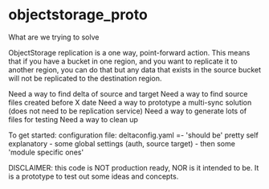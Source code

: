 # objectstorage_proto

What are we trying to solve



ObjectStorage replication is a one way, point-forward action.
This means that if you have a bucket in one region, and you want to replicate it to another region, you can do that but any data that exists in the source bucket will not be replicated to the destination region.

Need a way to find delta of source and target
Need a way to find source files created before X date
Need a way to prototype a multi-sync solution (does not need to be replication service)
Need a way to generate lots of files for testing
Need a way to clean up


To get started:
configuration file: deltaconfig.yaml
 =- 'should be' pretty self explanatory - some global settings (auth, source target) - then some 'module specific ones'


 DISCLAIMER:  this code is NOT production ready, NOR is it intended to be.  It is a prototype to test out some ideas and concepts.



 